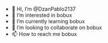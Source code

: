 - 👋 Hi, I’m @DzanPablo2137
- 👀 I’m interested in bobux
- 🌱 I’m currently learning bobux
- 💞️ I’m looking to collaborate on bobux
- 📫 How to reach me bobux

<!---
DzanPablo2137/DzanPablo2137 is a ✨ special ✨ repository because its `README.md` (this file) appears on your GitHub profile.
You can click the Preview link to take a look at your changes.
--->
